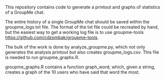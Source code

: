 This repository contains code to generate a printout and graphs of statistics of a GroupMe chat.

The entire history of a single GroupMe chat should be saved within the groupme_logs.txt file. The format of the txt file could be recreated by hand, but the easiest way to get a working log file is to use groupme-tools https://github.com/cdzombak/groupme-tools.

The bulk of the work is done by analyze_groupme.py, which not only generates the analysis printout but also creates groupme_logs.csv. This file is needed to run groupme_graphs.R.

groupme_graphs.R contains a function graph_word, which, given a string, creates a graph of the 10 users who have said that word the most.
